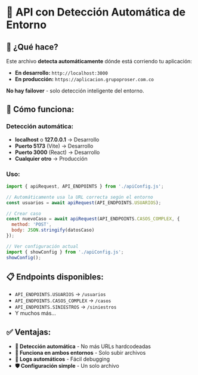 # 🔄 API con Detección Automática de Entorno

## 🎯 **¿Qué hace?**

Este archivo **detecta automáticamente** dónde está corriendo tu aplicación:
- **En desarrollo:** `http://localhost:3000`
- **En producción:** `https://aplicacion.grupoproser.com.co`

**No hay failover** - solo detección inteligente del entorno.

## 🚀 **Cómo funciona:**

### **Detección automática:**
- **localhost** o **127.0.0.1** → Desarrollo
- **Puerto 5173** (Vite) → Desarrollo  
- **Puerto 3000** (React) → Desarrollo
- **Cualquier otro** → Producción

### **Uso:**
```javascript
import { apiRequest, API_ENDPOINTS } from './apiConfig.js';

// Automáticamente usa la URL correcta según el entorno
const usuarios = await apiRequest(API_ENDPOINTS.USUARIOS);

// Crear caso
const nuevoCaso = await apiRequest(API_ENDPOINTS.CASOS_COMPLEX, {
  method: 'POST',
  body: JSON.stringify(datosCaso)
});

// Ver configuración actual
import { showConfig } from './apiConfig.js';
showConfig();
```

## 📋 **Endpoints disponibles:**

- `API_ENDPOINTS.USUARIOS` → `/usuarios`
- `API_ENDPOINTS.CASOS_COMPLEX` → `/casos`
- `API_ENDPOINTS.SINIESTROS` → `/siniestros`
- Y muchos más...

## ✅ **Ventajas:**

- **🔄 Detección automática** - No más URLs hardcodeadas
- **📱 Funciona en ambos entornos** - Solo subir archivos
- **🐛 Logs automáticos** - Fácil debugging
- **🛡️ Configuración simple** - Un solo archivo
